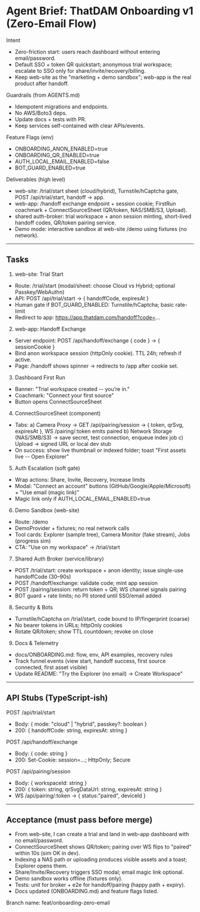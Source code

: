 # Agent Brief: ThatDAM Onboarding v1 (Zero-Email Flow)

Intent
- Zero-friction start: users reach dashboard without entering email/password.
- Default SSO + token QR quickstart; anonymous trial workspace; escalate to SSO only for share/invite/recovery/billing.
- Keep web-site as the "marketing + demo sandbox"; web-app is the real product after handoff.

Guardrails (from AGENTS.md)
- Idempotent migrations and endpoints.
- No AWS/Boto3 deps.
- Update docs + tests with PR.
- Keep services self-contained with clear APIs/events.

Feature Flags (env)
- ONBOARDING_ANON_ENABLED=true
- ONBOARDING_QR_ENABLED=true
- AUTH_LOCAL_EMAIL_ENABLED=false
- BOT_GUARD_ENABLED=true

Deliverables (high level)
- web-site: /trial/start sheet (cloud/hybrid), Turnstile/hCaptcha gate, POST /api/trial/start, handoff → app.
- web-app: /handoff exchange endpoint + session cookie; FirstRun coachmark + ConnectSourceSheet (QR/token, NAS/SMB/S3, Upload).
- shared auth-broker: trial workspace + anon session minting, short-lived handoff codes, QR/token pairing service.
- Demo mode: interactive sandbox at web-site /demo using fixtures (no network).

---

## Tasks

1) web-site: Trial Start
- Route: /trial/start (modal/sheet: choose Cloud vs Hybrid; optional Passkey/WebAuthn)
- API: POST /api/trial/start  -> { handoffCode, expiresAt }
- Human gate if BOT_GUARD_ENABLED: Turnstile/hCaptcha; basic rate-limit
- Redirect to app: https://app.thatdam.com/handoff?code=...

2) web-app: Handoff Exchange
- Server endpoint: POST /api/handoff/exchange { code } -> { sessionCookie }
- Bind anon workspace session (httpOnly cookie). TTL 24h; refresh if active.
- Page: /handoff shows spinner → redirects to /app after cookie set.

3) Dashboard First Run
- Banner: "Trial workspace created -- you’re in."
- Coachmark: "Connect your first source"
- Button opens ConnectSourceSheet

4) ConnectSourceSheet (component)
- Tabs:
  a) Camera Proxy → GET /api/pairing/session -> { token, qrSvg, expiresAt }, WS /pairing/:token emits paired
  b) Network Storage (NAS/SMB/S3) → save secret, test connection, enqueue index job
  c) Upload → signed URL or local dev stub
- On success: show live thumbnail or indexed folder; toast "First assets live -- Open Explorer"

5) Auth Escalation (soft gate)
- Wrap actions: Share, Invite, Recovery, Increase limits
- Modal: "Connect an account" buttons (GitHub/Google/Apple/Microsoft) + "Use email (magic link)"
- Magic link only if AUTH_LOCAL_EMAIL_ENABLED=true

6) Demo Sandbox (web-site)
- Route: /demo
- DemoProvider + fixtures; no real network calls
- Tool cards: Explorer (sample tree), Camera Monitor (fake stream), Jobs (progress sim)
- CTA: "Use on my workspace" → /trial/start

7) Shared Auth Broker (service/library)
- POST /trial/start: create workspace + anon identity; issue single-use handoffCode (30–90s)
- POST /handoff/exchange: validate code; mint app session
- POST /pairing/session: return token + QR; WS channel signals pairing
- BOT guard + rate limits; no PII stored until SSO/email added

8) Security & Bots
- Turnstile/hCaptcha on /trial/start, code bound to IP/fingerprint (coarse)
- No bearer tokens in URLs; httpOnly cookies
- Rotate QR/token; show TTL countdown; revoke on close

9) Docs & Telemetry
- docs/ONBOARDING.md: flow, env, API examples, recovery rules
- Track funnel events (view start, handoff success, first source connected, first asset visible)
- Update README: "Try the Explorer (no email) → Create Workspace"

---

## API Stubs (TypeScript-ish)

POST /api/trial/start
- Body: { mode: "cloud" | "hybrid", passkey?: boolean }
- 200: { handoffCode: string, expiresAt: string }

POST /api/handoff/exchange
- Body: { code: string }
- 200: Set-Cookie: session=...; HttpOnly; Secure

POST /api/pairing/session
- Body: { workspaceId: string }
- 200: { token: string, qrSvgDataUrl: string, expiresAt: string }
- WS /api/pairing/:token → { status:"paired", deviceId }

---

## Acceptance (must pass before merge)

- From web-site, I can create a trial and land in web-app dashboard with no email/password.
- ConnectSourceSheet shows QR/token; pairing over WS flips to "paired" within 10s (sim OK in dev).
- Indexing a NAS path or uploading produces visible assets and a toast; Explorer opens them.
- Share/Invite/Recovery triggers SSO modal; email magic link optional.
- Demo sandbox works offline (fixtures only).
- Tests: unit for broker + e2e for handoff/pairing (happy path + expiry).
- Docs updated (ONBOARDING.md) and feature flags listed.

Branch name: feat/onboarding-zero-email